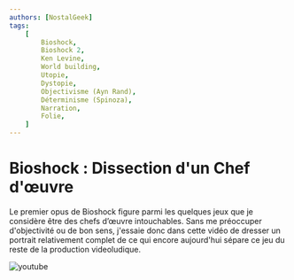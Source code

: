 ```yaml
---
authors: [NostalGeek]
tags:
    [
        Bioshock,
        Bioshock 2,
        Ken Levine,
        World building,
        Utopie,
        Dystopie,
        Objectivisme (Ayn Rand),
        Déterminisme (Spinoza),
        Narration,
        Folie,
    ]
---
```


# Bioshock : Dissection d'un Chef d'œuvre

Le premier opus de Bioshock figure parmi les quelques jeux que je considère être des chefs d’œuvre intouchables. Sans me préoccuper d'objectivité ou de bon sens, j'essaie donc dans cette vidéo de dresser un portrait relativement complet de ce qui encore aujourd'hui sépare ce jeu du reste de la production videoludique.

![youtube](https://www.youtube.com/watch?v=AH4YNPIrz2M)
